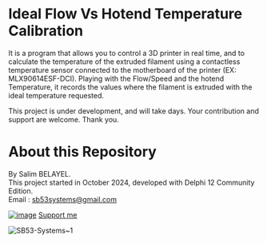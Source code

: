 # Ideal Flow Vs Hotend Temperature Calibration
It is a program that allows you to control a 3D printer in real time, and to calculate the temperature of the extruded filament using a contactless temperature sensor connected to the motherboard of the printer (EX: MLX90614ESF-DCI). Playing with the Flow/Speed and the hotend Temperature, it records the values ​​where the filament is extruded with the ideal temperature requested.  
  
This project is under development, and will take days. Your contribution and support are welcome. Thank you.  
  
# About this Repository
By Salim BELAYEL.  
This project started in October 2024, developed with Delphi 12 Community Edition.  
Email : sb53systems@gmail.com  
  
[![image](https://github.com/sb53systems/G-Code-Flow-Temperature-Controller/assets/33290411/a504ac44-082d-40f1-a9d0-4abc3da242d8)](https://ko-fi.com/sb53system) [Support me](https://ko-fi.com/sb53system)  
  
![SB53-Systems~1](https://github.com/sb53systems/G-Code-Flow-Temperature-Controller/assets/33290411/b94703a1-cf21-4109-bfa6-b9bcff438a1d)
